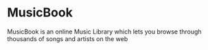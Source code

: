 # MusicBook
MusicBook is an online Music Library which lets you browse through thousands of songs and artists on the web

